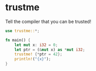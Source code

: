 # trustme

Tell the compiler that you can be trusted!


```rs
use trustme::*;

fn main() {
    let mut x: i32 = 0;
    let ptr = (&mut x) as *mut i32;
    trustme! {*ptr = 42};
    println!("{x}");
}
```

